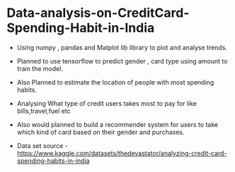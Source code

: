 # Data-analysis-on-CreditCard-Spending-Habit-in-India

- Using numpy , pandas and Matplot lib library to plot and analyse trends.

- Planned to use tensorflow to predict gender , card type using amount to train the model.

- Also Planned to estimate the location of people with most spending habits.

- Analysing What type of credit users takes most to pay for like bills,travel,fuel etc

- Also would planned to build a recommender system for users to take which kind of card based on their gender and purchases.

- Data set source - https://www.kaggle.com/datasets/thedevastator/analyzing-credit-card-spending-habits-in-india
